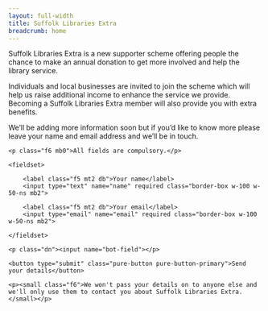 ```yaml
---
layout: full-width
title: Suffolk Libraries Extra
breadcrumb: home
---
```


Suffolk Libraries Extra is a new supporter scheme offering people the chance to make an annual donation to get more involved and help the library service.

Individuals and local businesses are invited to join the scheme which will help us raise additional income to enhance the service we provide. Becoming a Suffolk Libraries Extra member will also provide you with extra benefits. 

We’ll be adding more information soon but if you’d like to know more please leave your name and email address and we’ll be in touch.

<form class="pure-form pure-form-stacked" netlify name="sl-extra" action="/extra/confirmation/" netlify-honeypot="bot-field">

    <p class="f6 mb0">All fields are compulsory.</p>

    <fieldset>

        <label class="f5 mt2 db">Your name</label>
        <input type="text" name="name" required class="border-box w-100 w-50-ns mb2">

        <label class="f5 mt2 db">Your email</label>
        <input type="email" name="email" required class="border-box w-100 w-50-ns mb2">

    </fieldset>

    <p class="dn"><input name="bot-field"></p>

    <button type="submit" class="pure-button pure-button-primary">Send your details</button>

    <p><small class="f6">We won't pass your details on to anyone else and we'll only use them to contact you about Suffolk Libraries Extra.</small></p>

</form>

